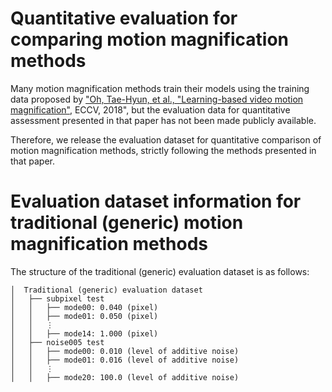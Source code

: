 # Quantitative evaluation for comparing motion magnification methods

Many motion magnification methods train their models using the training data proposed by ["Oh, Tae-Hyun, et al., "Learning-based video motion magnification"](https://arxiv.org/abs/1804.02684), ECCV, 2018", but the evaluation data for quantitative assessment presented in that paper has not been made publicly available.

Therefore, we release the evaluation dataset for quantitative comparison of motion magnification methods, strictly following the methods presented in that paper.

# Evaluation dataset information for traditional (generic) motion magnification methods

The structure of the traditional (generic) evaluation dataset is as follows:

    │  Traditional (generic) evaluation dataset
    │   ├── subpixel test
    │   │   ├── mode00: 0.040 (pixel)
    │   │   ├── mode01: 0.050 (pixel)
    │   │   ⋮
    │   │   ├── mode14: 1.000 (pixel)
    │   ├── noise005 test
    │   │   ├── mode00: 0.010 (level of additive noise)
    │   │   ├── mode01: 0.016 (level of additive noise)
    │   │   ⋮
    │   │   ├── mode20: 100.0 (level of additive noise)

